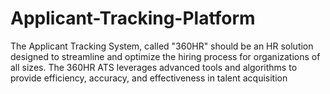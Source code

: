 # Applicant-Tracking-Platform
The Applicant Tracking System, called "360HR" should be an HR solution designed to streamline and optimize the hiring process for organizations of all sizes. The 360HR ATS leverages advanced tools and algorithms to provide efficiency, accuracy, and effectiveness in talent acquisition

